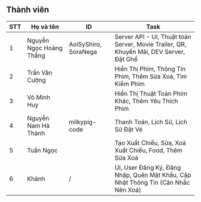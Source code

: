 ## Thành viên

| STT | Họ và tên | ID | Task|
|---|---|---| --- |
| 1 | Nguyễn Ngọc Hoàng Thắng | AoiSyShiro, SoraNega | Server API - UI, Thuật toán Server, Movie Trailer, QR, Khuyến Mãi, DEV Server, Đặt Ghế
| 2 | Trần Văn Cường | | Hiển Thị Phim, Thông Tin Phim, Thêm Sửa Xoá, Tìm Kiếm Phim
| 3 | Võ Minh Huy | | Hiển Thị Thuật Toán Phim Khác, Thêm Yêu Thích Phim
| 4 | Nguyễn Nam Hà Thành | milkypig-code |  Thanh Toán, Lịch Sử, Lịch Sử Đặt Vé
| 5 | Tuấn Ngọc | | Tạo Xuất Chiếu, Sửa, Xoá Xuất Chiếu, Food, Thêm Sửa Xoá
| 6 | Khánh| /| UI, User Đăng Ký, Đăng Nhập, Quên Mật Khẩu, Cập Nhật Thông Tin (Cân Nhắc Nên Xoá)
